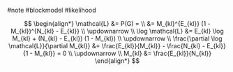 #note #blockmodel #likelihood 

$$
\begin{align*}
\mathcal{L} &= P(G) = \\
&= M_{kl}^{E_{kl}} (1 - M_{kl})^{N_{kl} - E_{kl}} \\
\updownarrow \\
\log \mathcal{L} &= E_{kl} \log M_{kl} + (N_{kl} - E_{kl}) (1 - M_{kl}) \\
\updownarrow \\
\frac{\partial \log \mathcal{L}}{\partial M_{kl}} &= \frac{E_{kl}}{M_{kl}} - \frac{N_{kl} - E_{kl}}{1 - M_{kl}} = 0 \\
\updownarrow \\
M_{kl} &= \frac{E_{kl}}{N_{kl}}
\end{align*}
$$

